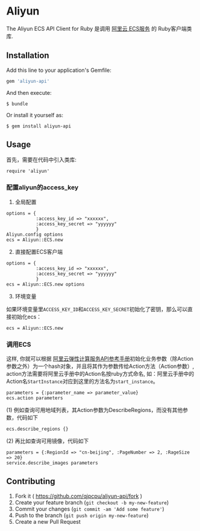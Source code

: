 # Aliyun

The Aliyun ECS API Client for Ruby 是调用 [阿里云 ECS服务](http://help.aliyun.com/view/11108189_13730407.html) 的 Ruby客户端类库.

## Installation

Add this line to your application's Gemfile:

```ruby
gem 'aliyun-api'
```

And then execute:

    $ bundle

Or install it yourself as:

    $ gem install aliyun-api

## Usage

首先，需要在代码中引入类库:

```
require 'aliyun'
```

### 配置aliyun的access_key

1. 全局配置

```
options = {
           :access_key_id => "xxxxxx", 
           :access_key_secret => "yyyyyy" 
           }
Aliyun.config options
ecs = Aliyun::ECS.new
```

2. 直接配置ECS客户端

```
options = {
           :access_key_id => "xxxxxx", 
           :access_key_secret => "yyyyyy" 
           }
ecs = Aliyun::ECS.new options
```

3. 环境变量

如果环境变量里`ACCESS_KEY_ID`和`ACCESS_KEY_SECRET`初始化了密钥，那么可以直接初始化ecs：

```
ecs = Aliyun::ECS.new
```

### 调用ECS

这样, 你就可以根据 [阿里云弹性计算服务API参考手册](http://help.aliyun.com/view/11108189_13730407.html)初始化业务参数（除Action参数之外）为一个hash对象，并且将其作为参数传给Action方法（Action参数）, action方法需要将阿里云手册中的Action名按ruby方式命名, 如：阿里云手册中的Action名`StartInstance`对应到这里的方法名为`start_instance`。

```
parameters = {:parameter_name => parameter_value}
ecs.action parameters
```

(1) 例如查询可用地域列表，其Action参数为DescribeRegions，而没有其他参数，代码如下

```
ecs.describe_regions {}
```

(2) 再比如查询可用镜像，代码如下

```
parameters = {:RegionId => "cn-beijing", :PageNumber => 2, :RageSize => 20}
service.describe_images parameters
```


## Contributing

1. Fork it ( https://github.com/qjpcpu/aliyun-api/fork )
2. Create your feature branch (`git checkout -b my-new-feature`)
3. Commit your changes (`git commit -am 'Add some feature'`)
4. Push to the branch (`git push origin my-new-feature`)
5. Create a new Pull Request
